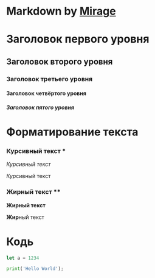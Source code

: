 # Markdown by [Mirage](https://github.com/B0TMirage)

# Заголовок первого уровня
## Заголовок второго уровня
### Заголовок третьего уровня
#### Заголовок четвёртого уровня
##### Заголовок пятого уровня

# Форматирование текста
### Курсивный текст *
*Курсивный текст*

*Кур*сивный текст

### Жирный текст **
**Жирный текст**

**Жир**ный текст

# Кодь
```javascript
let a = 1234
```

```python
print('Hello World');
```
